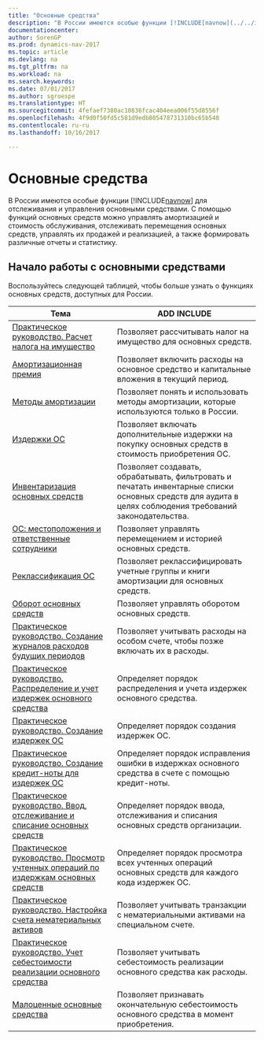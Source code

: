 ```yaml
---
title: "Основные средства"
description: "В России имеются особые функции [!INCLUDE[navnow](../../includes/navnow_md.md)] для отслеживания и управления основными средствами. С помощью функций основных средств можно управлять амортизацией и стоимость обслуживания, отслеживать перемещения основных средств, управлять их продажей и реализацией, а также формировать различные отчеты и статистику."
documentationcenter: 
author: SorenGP
ms.prod: dynamics-nav-2017
ms.topic: article
ms.devlang: na
ms.tgt_pltfrm: na
ms.workload: na
ms.search.keywords: 
ms.date: 07/01/2017
ms.author: sgroespe
ms.translationtype: HT
ms.sourcegitcommit: 4fefaef7380ac10836fcac404eea006f55d8556f
ms.openlocfilehash: 4f9d0f50fd5c581d9edb805478731310bc65b548
ms.contentlocale: ru-ru
ms.lasthandoff: 10/16/2017

---
```

# <a name="fixed-assets"></a>Основные средства
В России имеются особые функции [!INCLUDE[navnow](../../includes/navnow_md.md)] для отслеживания и управления основными средствами. С помощью функций основных средств можно управлять амортизацией и стоимость обслуживания, отслеживать перемещения основных средств, управлять их продажей и реализацией, а также формировать различные отчеты и статистику.  
  
## <a name="getting-started-with-fixed-assets"></a>Начало работы с основными средствами  
 Воспользуйтесь следующей таблицей, чтобы больше узнать о функциях основных средств, доступных для России.  
  
|Тема|ADD INCLUDE<!--[!INCLUDE[bp_tabledescription](../../includes/bp_tabledescription_md.md)]-->|  
|-----------|---------------------------------------|  
|[Практическое руководство. Расчет налога на имущество](how-to-calculate-assessed-tax.md)|Позволяет рассчитывать налог на имущество для основных средств.|  
|[Амортизационная премия](depreciation-bonus.md)|Позволяет включить расходы на основное средство и капитальные вложения в текущий период.|  
|[Методы амортизации](depreciation-methods.md)|Позволяет понять и использовать методы амортизации, которые используются только в России.|  
|[Издержки ОС](fixed-asset-charges.md)|Позволяет включать дополнительные издержки на покупку основных средств в стоимость приобретения ОС.|  
|[Инвентаризация основных средств](fixed-asset-inventory.md)|Позволяет создавать, обрабатывать, фильтровать и печатать инвентарные списки основных средств для аудита в целях соблюдения требований законодательства.|  
|[ОС: местоположения и ответственные сотрудники](fixed-asset-locations-and-employees.md)|Позволяет управлять перемещением и историей основных средств.|  
|[Реклассификация ОС](assetId:///c3393fa7-8112-461c-b64c-a639488fa86b)|Позволяет реклассифицировать учетные группы и книги амортизации для основных средств.|  
|[Оборот основных средств](fixed-asset-turnover.md)|Позволяет управлять оборотом основных средств.|  
|[Практическое руководство. Создание журналов расходов будущих периодов](how-to-create-future-expense-journals.md)|Позволяет учитывать расходы на особом счете, чтобы позже включать их в расходы.|  
|[Практическое руководство. Распределение и учет издержек основного средства](how-to-allocate-and-post-fixed-asset-charges.md)|Определяет порядок распределения и учета издержек основного средства.|  
|[Практическое руководство. Создание издержек ОС](how-to-create-a-fixed-asset-charge.md)|Определяет порядок создания издержек ОС.|  
|[Практическое руководство. Создание кредит-ноты для издержек ОС](how-to-create-a-credit-memo-for-a-fixed-asset-charge.md)|Определяет порядок исправления ошибки в издержках основного средства в счете с помощью кредит-ноты.|  
|[Практическое руководство. Ввод, отслеживание и списание основных средств](how-to-release-track-and-write-off-fixed-assets.md)|Определяет порядок ввода, отслеживания и списания основных средств организации.|  
|[Практическое руководство. Просмотр учтенных операций по издержкам основных средств](how-to-view-posted-entries-on-a-fixed-asset-charge.md)|Определяет порядок просмотра всех учтенных операций основных средств для каждого кода издержек ОС.|  
|[Практическое руководство. Настройка счета нематериальных активов](how-to-set-up-an-intangible-assets-account.md)|Позволяет учитывать транзакции с нематериальными активами на специальном счете.|  
|[Практическое руководство. Учет себестоимости реализации основного средства](how-to-account-for-the-cost-to-dispose-a-fixed-asset.md)|Позволяет учитывать себестоимость реализации основного средства как расходы.|  
|[Малоценные основные средства](undepreciable-fixed-assets.md)|Позволяет признавать окончательную себестоимость основного средства в момент приобретения.|
